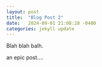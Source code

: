 ```yaml
---
layout: post
title:  "Blog Post 2"
date:   2024-09-01 21:08:28 -0400
categories: jekyll update
---
```


Blah blah balh.

an epic post....
